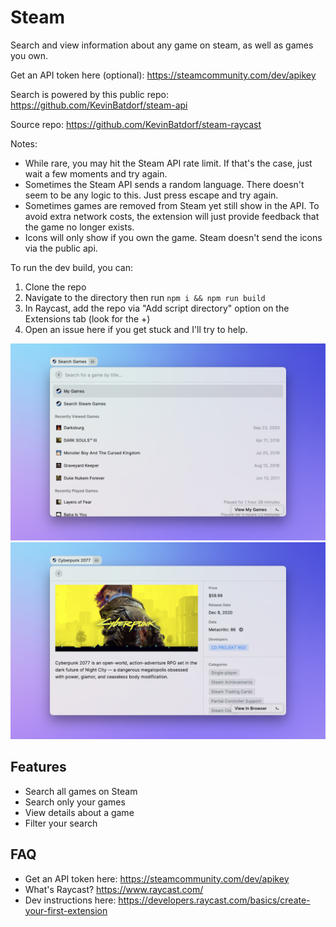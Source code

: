 # Steam

Search and view information about any game on steam, as well as games you own.

Get an API token here (optional): https://steamcommunity.com/dev/apikey

Search is powered by this public repo: https://github.com/KevinBatdorf/steam-api

Source repo: https://github.com/KevinBatdorf/steam-raycast

Notes:
- While rare, you may hit the Steam API rate limit. If that's the case, just wait a few moments and try again.
- Sometimes the Steam API sends a random language. There doesn't seem to be any logic to this. Just press escape and try again.
- Sometimes games are removed from Steam yet still show in the API. To avoid extra network costs, the extension will just provide feedback that the game no longer exists.
- Icons will only show if you own the game. Steam doesn't send the icons via the public api.

To run the dev build, you can:

1. Clone the repo
2. Navigate to the directory then run `npm i && npm run build`
3. In Raycast, add the repo via "Add script directory" option on the Extensions
   tab (look for the +)
4. Open an issue here if you get stuck and I'll try to help.

<img src="media/steam-01.png" />
<img src="media/steam-02.png" />

## Features

- Search all games on Steam
- Search only your games
- View details about a game
- Filter your search

## FAQ

- Get an API token here: https://steamcommunity.com/dev/apikey
- What's Raycast? https://www.raycast.com/
- Dev instructions here:
  https://developers.raycast.com/basics/create-your-first-extension

